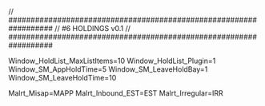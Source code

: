 // ##################################################################
//                 #6 HOLDINGS v0.1
// ##################################################################

Window_HoldList_MaxListItems=10
Window_HoldList_Plugin=1
Window_SM_AppHoldTime=5
Window_SM_LeaveHoldBay=1
Window_SM_LeaveHoldTime=10

Malrt_Misap=MAPP
Malrt_Inbound_EST=EST
Malrt_Irregular=IRR